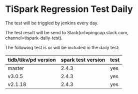 # TiSpark Regression Test Daily
The test will be triggled by jenkins every day.

The test result will be send to Slack(url=pingcap.slack.com, channel=tispark-daily-test).

The following test is or will be included in the daily test:

| tidb/tikv/pd version | spark test version | test |
| -------------------- | ------------------ | ---- |
| master               | 2.4.3              | yes  |
| v3.0.5               | 2.4.3              | yes  |
| v2.1.18              | 2.4.3              | yes  |

